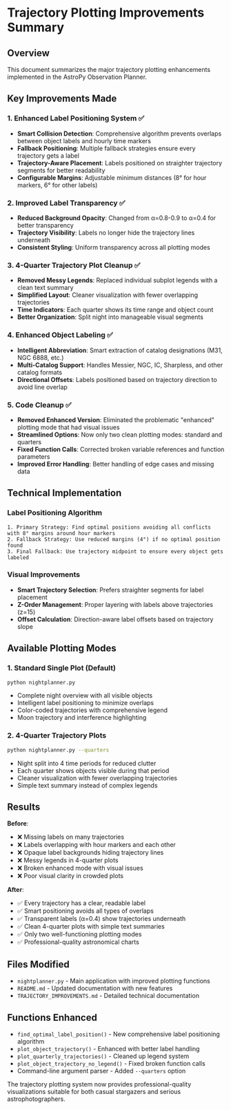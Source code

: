 # Trajectory Plotting Improvements Summary

## Overview
This document summarizes the major trajectory plotting enhancements implemented in the AstroPy Observation Planner.

## Key Improvements Made

### 1. **Enhanced Label Positioning System** ✅
- **Smart Collision Detection**: Comprehensive algorithm prevents overlaps between object labels and hourly time markers
- **Fallback Positioning**: Multiple fallback strategies ensure every trajectory gets a label
- **Trajectory-Aware Placement**: Labels positioned on straighter trajectory segments for better readability
- **Configurable Margins**: Adjustable minimum distances (8° for hour markers, 6° for other labels)

### 2. **Improved Label Transparency** ✅
- **Reduced Background Opacity**: Changed from α=0.8-0.9 to α=0.4 for better transparency
- **Trajectory Visibility**: Labels no longer hide the trajectory lines underneath
- **Consistent Styling**: Uniform transparency across all plotting modes

### 3. **4-Quarter Trajectory Plot Cleanup** ✅
- **Removed Messy Legends**: Replaced individual subplot legends with a clean text summary
- **Simplified Layout**: Cleaner visualization with fewer overlapping trajectories
- **Time Indicators**: Each quarter shows its time range and object count
- **Better Organization**: Split night into manageable visual segments

### 4. **Enhanced Object Labeling** ✅
- **Intelligent Abbreviation**: Smart extraction of catalog designations (M31, NGC 6888, etc.)
- **Multi-Catalog Support**: Handles Messier, NGC, IC, Sharpless, and other catalog formats
- **Directional Offsets**: Labels positioned based on trajectory direction to avoid line overlap

### 5. **Code Cleanup** ✅
- **Removed Enhanced Version**: Eliminated the problematic "enhanced" plotting mode that had visual issues
- **Streamlined Options**: Now only two clean plotting modes: standard and quarters
- **Fixed Function Calls**: Corrected broken variable references and function parameters
- **Improved Error Handling**: Better handling of edge cases and missing data

## Technical Implementation

### Label Positioning Algorithm
```
1. Primary Strategy: Find optimal positions avoiding all conflicts with 8° margins around hour markers
2. Fallback Strategy: Use reduced margins (4°) if no optimal position found  
3. Final Fallback: Use trajectory midpoint to ensure every object gets labeled
```

### Visual Improvements
- **Smart Trajectory Selection**: Prefers straighter segments for label placement
- **Z-Order Management**: Proper layering with labels above trajectories (z=15)
- **Offset Calculation**: Direction-aware label offsets based on trajectory slope

## Available Plotting Modes

### 1. Standard Single Plot (Default)
```bash
python nightplanner.py
```
- Complete night overview with all visible objects
- Intelligent label positioning to minimize overlaps
- Color-coded trajectories with comprehensive legend
- Moon trajectory and interference highlighting

### 2. 4-Quarter Trajectory Plots
```bash
python nightplanner.py --quarters
```
- Night split into 4 time periods for reduced clutter
- Each quarter shows objects visible during that period
- Cleaner visualization with fewer overlapping trajectories
- Simple text summary instead of complex legends

## Results

**Before**:
- ❌ Missing labels on many trajectories
- ❌ Labels overlapping with hour markers and each other
- ❌ Opaque label backgrounds hiding trajectory lines
- ❌ Messy legends in 4-quarter plots
- ❌ Broken enhanced mode with visual issues
- ❌ Poor visual clarity in crowded plots

**After**:
- ✅ Every trajectory has a clear, readable label
- ✅ Smart positioning avoids all types of overlaps
- ✅ Transparent labels (α=0.4) show trajectories underneath
- ✅ Clean 4-quarter plots with simple text summaries
- ✅ Only two well-functioning plotting modes
- ✅ Professional-quality astronomical charts

## Files Modified
- `nightplanner.py` - Main application with improved plotting functions
- `README.md` - Updated documentation with new features
- `TRAJECTORY_IMPROVEMENTS.md` - Detailed technical documentation

## Functions Enhanced
- `find_optimal_label_position()` - New comprehensive label positioning algorithm
- `plot_object_trajectory()` - Enhanced with better label handling
- `plot_quarterly_trajectories()` - Cleaned up legend system
- `plot_object_trajectory_no_legend()` - Fixed broken function calls
- Command-line argument parser - Added `--quarters` option

The trajectory plotting system now provides professional-quality visualizations suitable for both casual stargazers and serious astrophotographers. 
